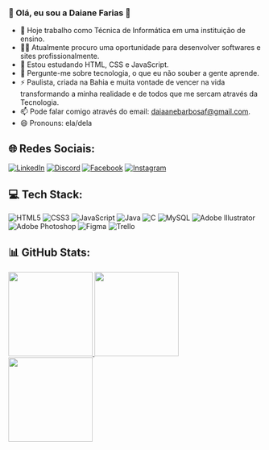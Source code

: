 ### 💫 Olá, eu sou a Daiane Farias 👋

- 🔭 Hoje trabalho como Técnica de Informática em uma instituição de ensino.<br>
- 👯‍♂️ Atualmente procuro uma oportunidade para desenvolver softwares e sites profissionalmente.<br>
- 🌱 Estou estudando HTML, CSS e JavaScript.<br>
- 💬  Pergunte-me sobre tecnologia, o que eu não souber a gente aprende.<br>
- ⚡ Paulista, criada na Bahia e muita vontade de vencer na vida transformando a minha realidade e de todos que me sercam através da Tecnologia.<br>
- 📫 Pode falar comigo através do email: daiaanebarbosaf@gmail.com.<br>
- 😄 Pronouns: ela/dela<br>

## 🌐 Redes Sociais:
[![LinkedIn](https://img.shields.io/badge/LinkedIn-%230077B5.svg?logo=linkedin&logoColor=white)](https://linkedin.com/in/daiaanebarbosaf)
[![Discord](https://img.shields.io/badge/Discord-%237289DA.svg?logo=discord&logoColor=white)](https://discord.gg/daiaanebarbosaf#9926) [![Facebook](https://img.shields.io/badge/Facebook-%231877F2.svg?logo=Facebook&logoColor=white)](https://facebook.com/daiaanebarbosaf) [![Instagram](https://img.shields.io/badge/Instagram-%23E4405F.svg?logo=Instagram&logoColor=white)](https://instagram.com/daiaanebarbosaf) <br>

## 💻 Tech Stack:
![HTML5](https://img.shields.io/badge/html5-%23E34F26.svg?style=flat&logo=html5&logoColor=white) ![CSS3](https://img.shields.io/badge/css3-%231572B6.svg?style=flat&logo=css3&logoColor=white) ![JavaScript](https://img.shields.io/badge/javascript-%23323330.svg?style=flat&logo=javascript&logoColor=%23F7DF1E) ![Java](https://img.shields.io/badge/java-%23ED8B00.svg?style=flat&logo=java&logoColor=white)  ![C](https://img.shields.io/badge/c-%2300599C.svg?style=flat&logo=c&logoColor=white) ![MySQL](https://img.shields.io/badge/mysql-%2300f.svg?style=flat&logo=mysql&logoColor=white) ![Adobe Illustrator](https://img.shields.io/badge/adobeillustrator-%23FF9A00.svg?style=flat&logo=adobeillustrator&logoColor=white) ![Adobe Photoshop](https://img.shields.io/badge/adobephotoshop-%2331A8FF.svg?style=flat&logo=adobephotoshop&logoColor=white) 	![Figma](https://img.shields.io/badge/figma-%23F24E1E.svg?style=flat&logo=figma&logoColor=white) ![Trello](https://img.shields.io/badge/Trello-%23026AA7.svg?style=flat&logo=Trello&logoColor=white)

## 📊 GitHub Stats:
<div>
  <a href="https://github.com/daiaanebarbosaf">
  <img height="167em" src="https://github-readme-stats.vercel.app/api?username=daiaanebarbosaf&show_icons=true&theme=material-palenight&include_all_commits=true&count_private=true"/>
  <img height="167em" src="https://github-readme-stats.vercel.app/api/top-langs/?username=daiaanebarbosaf&layout=compact&langs_count=7&theme=material-palenight"/>
  <img height="167em" src="https://github-readme-stats.vercel.app/api/top-langs/?username=daiaanebarbosaf&theme=material-palenight&hide_border=false&include_all_commits=true&count_private=true&layout=compact"/>
</div>

